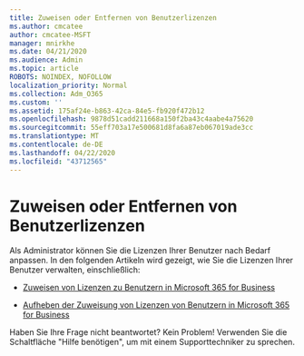```yaml
---
title: Zuweisen oder Entfernen von Benutzerlizenzen
ms.author: cmcatee
author: cmcatee-MSFT
manager: mnirkhe
ms.date: 04/21/2020
ms.audience: Admin
ms.topic: article
ROBOTS: NOINDEX, NOFOLLOW
localization_priority: Normal
ms.collection: Adm_O365
ms.custom: ''
ms.assetid: 175af24e-b863-42ca-84e5-fb920f472b12
ms.openlocfilehash: 9878d51cadd211668a150f2ba43c4aabe4a75620
ms.sourcegitcommit: 55eff703a17e500681d8fa6a87eb067019ade3cc
ms.translationtype: MT
ms.contentlocale: de-DE
ms.lasthandoff: 04/22/2020
ms.locfileid: "43712565"
---
```

# <a name="assign-or-remove-users-licenses"></a>Zuweisen oder Entfernen von Benutzerlizenzen

Als Administrator können Sie die Lizenzen Ihrer Benutzer nach Bedarf anpassen. In den folgenden Artikeln wird gezeigt, wie Sie die Lizenzen Ihrer Benutzer verwalten, einschließlich:
  
- [Zuweisen von Lizenzen zu Benutzern in Microsoft 365 for Business](https://docs.microsoft.com//office365/admin/subscriptions-and-billing/assign-licenses-to-users)

- [Aufheben der Zuweisung von Lizenzen von Benutzern in Microsoft 365 for Business](https://docs.microsoft.com//office365/admin/subscriptions-and-billing/remove-licenses-from-users)

Haben Sie Ihre Frage nicht beantwortet? Kein Problem! Verwenden Sie die Schaltfläche "Hilfe benötigen", um mit einem Supporttechniker zu sprechen.
